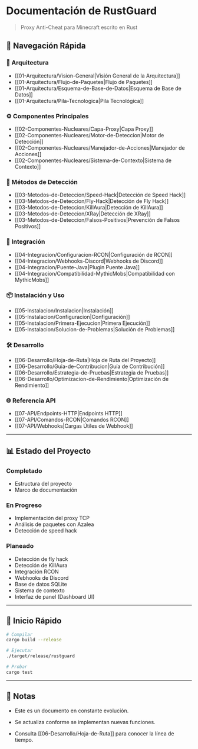 # Documentación de RustGuard

> Proxy Anti-Cheat para Minecraft escrito en Rust

## 🎯 Navegación Rápida

### 📐 Arquitectura

- [[01-Arquitectura/Vision-General|Visión General de la Arquitectura]]
- [[01-Arquitectura/Flujo-de-Paquetes|Flujo de Paquetes]]
- [[01-Arquitectura/Esquema-de-Base-de-Datos|Esquema de Base de Datos]]
- [[01-Arquitectura/Pila-Tecnologica|Pila Tecnológica]]

### ⚙️ Componentes Principales

- [[02-Componentes-Nucleares/Capa-Proxy|Capa Proxy]]
- [[02-Componentes-Nucleares/Motor-de-Deteccion|Motor de Detección]]
- [[02-Componentes-Nucleares/Manejador-de-Acciones|Manejador de Acciones]]
- [[02-Componentes-Nucleares/Sistema-de-Contexto|Sistema de Contexto]]

### 🎯 Métodos de Detección

- [[03-Metodos-de-Deteccion/Speed-Hack|Detección de Speed Hack]]
- [[03-Metodos-de-Deteccion/Fly-Hack|Detección de Fly Hack]]
- [[03-Metodos-de-Deteccion/KillAura|Detección de KillAura]]
- [[03-Metodos-de-Deteccion/XRay|Detección de XRay]]
- [[03-Metodos-de-Deteccion/Falsos-Positivos|Prevención de Falsos Positivos]]

### 🔌 Integración

- [[04-Integracion/Configuracion-RCON|Configuración de RCON]] 
- [[04-Integracion/Webhooks-Discord|Webhooks de Discord]]
- [[04-Integracion/Puente-Java|Plugin Puente Java]]
- [[04-Integracion/Compatibilidad-MythicMobs|Compatibilidad con MythicMobs]]

### 📦 Instalación y Uso

- [[05-Instalacion/Instalacion|Instalación]]    
- [[05-Instalacion/Configuracion|Configuración]]
- [[05-Instalacion/Primera-Ejecucion|Primera Ejecución]]
- [[05-Instalacion/Solucion-de-Problemas|Solución de Problemas]]

### 🛠️ Desarrollo

- [[06-Desarrollo/Hoja-de-Ruta|Hoja de Ruta del Proyecto]]
- [[06-Desarrollo/Guia-de-Contribucion|Guía de Contribución]]
- [[06-Desarrollo/Estrategia-de-Pruebas|Estrategia de Pruebas]]
- [[06-Desarrollo/Optimizacion-de-Rendimiento|Optimización de Rendimiento]]

### 🌐 Referencia API

- [[07-API/Endpoints-HTTP|Endpoints HTTP]]    
- [[07-API/Comandos-RCON|Comandos RCON]]
- [[07-API/Webhooks|Cargas Útiles de Webhook]]

---

## 📊 Estado del Proyecto

### Completado

-  Estructura del proyecto
-  Marco de documentación

### En Progreso

-  Implementación del proxy TCP
-  Análisis de paquetes con Azalea
-  Detección de speed hack

### Planeado

-  Detección de fly hack
-  Detección de KillAura
-  Integración RCON
-  Webhooks de Discord
-  Base de datos SQLite
-  Sistema de contexto
-  Interfaz de panel (Dashboard UI)

---

## 🚀 Inicio Rápido

```bash
# Compilar
cargo build --release

# Ejecutar
./target/release/rustguard

# Probar
cargo test
```

---

## 📝 Notas

- Este es un documento en constante evolución.
    
- Se actualiza conforme se implementan nuevas funciones.
    
- Consulta [[06-Desarrollo/Hoja-de-Ruta]] para conocer la línea de tiempo.